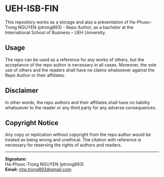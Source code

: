 # UEH-ISB-FIN

This repository works as a storage and also a presentation of Ha-Phuoc-Trong NGUYEN (ptrong893) - Repo Author, as a bachelor at the International School of Business – UEH University.

## Usage

The repo can be used as a reference for any works of others, but the acceptance of the repo author is necessary in all cases. Moreover, the sole use of others and the readers shall have no claims whatsoever against the Repo Author or their affiliates.

## Disclaimer

In other words, the repo authors and their affiliates shall have no liability whatsoever to the reader or any third party for any adverse consequences.

## Copyright Notice

Any copy or replication without copyright from the repo author would be treated as being wrong and unethical. The citation with reference is necessary for reserving the rights of authors and readers.

---

**Signature:**  
Ha-Phuoc-Trong NGUYEN (ptrong893)  
**Email:** nhp.trong893@gmail.com
